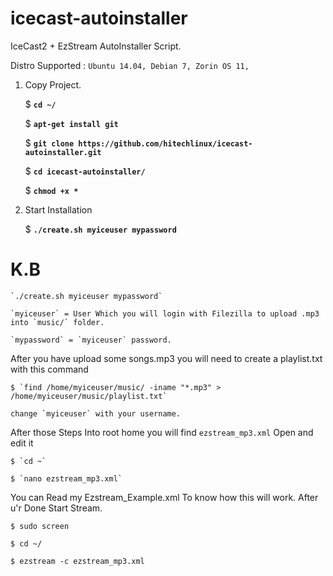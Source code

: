 # icecast-autoinstaller
IceCast2 + EzStream AutoInstaller Script.

Distro Supported : `Ubuntu 14.04, Debian 7, Zorin OS 11,`

1. Copy Project.
    
    $ **`cd ~/`**
  
    $ **`apt-get install git`**
    
    $ **`git clone https://github.com/hitechlinux/icecast-autoinstaller.git`**
    
    $ **`cd icecast-autoinstaller/`**
    
    $ **`chmod +x *`**

2. Start Installation

    $ **`./create.sh myiceuser mypassword`**

# K.B

    `./create.sh myiceuser mypassword`
  
    `myiceuser` = User Which you will login with Filezilla to upload .mp3 into `music/` folder.
  
    `mypassword` = `myiceuser` password.

After you have upload some songs.mp3 you will need to create a playlist.txt with this command
  
    $ `find /home/myiceuser/music/ -iname "*.mp3" > /home/myiceuser/music/playlist.txt`
  
    change `myiceuser` with your username.
  
After those Steps Into root home you will find `ezstream_mp3.xml` Open and edit it

    $ `cd ~`

    $ `nano ezstream_mp3.xml`

You can Read my Ezstream_Example.xml To know how this will work. After u'r Done Start Stream.

    $ sudo screen
 
    $ cd ~/
 
    $ ezstream -c ezstream_mp3.xml
